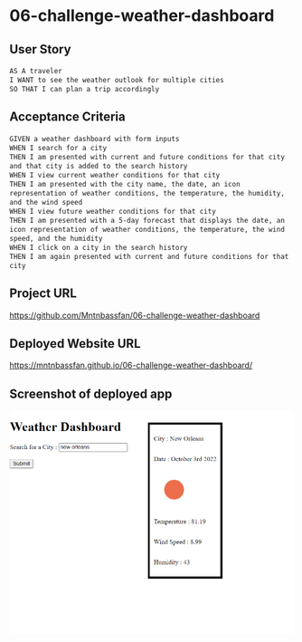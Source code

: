 # 06-challenge-weather-dashboard

## User Story

```
AS A traveler
I WANT to see the weather outlook for multiple cities
SO THAT I can plan a trip accordingly
```

## Acceptance Criteria

```
GIVEN a weather dashboard with form inputs
WHEN I search for a city
THEN I am presented with current and future conditions for that city and that city is added to the search history
WHEN I view current weather conditions for that city
THEN I am presented with the city name, the date, an icon representation of weather conditions, the temperature, the humidity, and the wind speed
WHEN I view future weather conditions for that city
THEN I am presented with a 5-day forecast that displays the date, an icon representation of weather conditions, the temperature, the wind speed, and the humidity
WHEN I click on a city in the search history
THEN I am again presented with current and future conditions for that city
```

## Project URL

https://github.com/Mntnbassfan/06-challenge-weather-dashboard

## Deployed Website URL

https://mntnbassfan.github.io/06-challenge-weather-dashboard/

## Screenshot of deployed app

<img src="assets\06 weather dashboard 2022-10-03 160401.png" alt="screenshot of deployed application">
